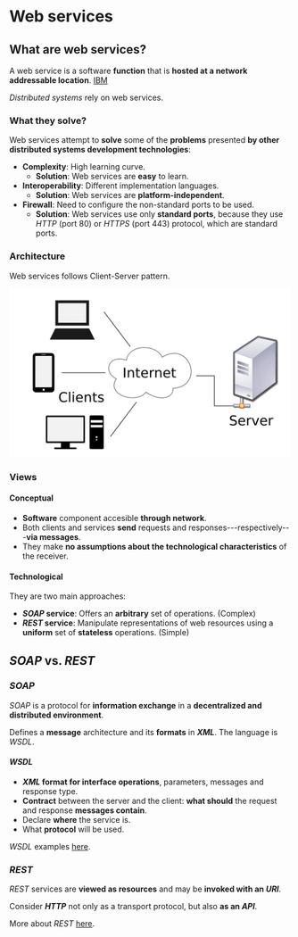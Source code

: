 # Web services

## What are web services?

A web service is a software **function** that is **hosted at a network addressable location**. [IBM](https://www.ibm.com/docs/en/cics-ts/5.2?topic=services-what-is-web-service)

_Distributed systems_ rely on web services.

### What they solve?

Web services attempt to **solve** some of the **problems** presented **by other distributed systems development technologies**:

- **Complexity**: High learning curve. 
    - **Solution**: Web services are **easy** to learn. 
- **Interoperability**: Different implementation languages. 
    - **Solution**: Web services are **platform-independent**.  
- **Firewall**: Need to configure the non-standard ports to be used.
    - **Solution**: Web services use only **standard ports**, because they use _HTTP_ (port 80) or _HTTPS_ (port 443) protocol, which are standard ports. 

### Architecture

Web services follows Client-Server pattern. 

![Client-Service](img/client-server-model.png)

### Views

#### Conceptual

- **Software** component accesible **through network**. 
- Both clients and services **send** requests and responses---respectively---**via messages**.
- They make **no assumptions about the technological characteristics** of the receiver.

#### Technological

They are two main approaches:

- **_SOAP_ service**: Offers an **arbitrary** set of operations. (Complex)
- **_REST_ service**: Manipulate representations of web resources using a **uniform** set of **stateless** operations. (Simple)

## _SOAP_ vs. _REST_

### _SOAP_

_SOAP_ is a protocol for **information exchange** in a **decentralized and distributed environment**. 

Defines a **message** architecture and its **formats** in **_XML_**. The language is _WSDL_. 

#### _WSDL_  

- **_XML_ format for interface operations**, parameters, messages and response type.
- **Contract** between the server and the client: **what should** the request and response **messages contain**. 
- Declare **where** the service is.
- What **protocol** will be used. 

_WSDL_ examples [here](https://www.w3schools.com/XML/xml_wsdl.asp). 

### _REST_ 

_REST_ services are **viewed as resources** and may be **invoked with an _URI_**. 

Consider **_HTTP_** not only as a transport protocol, but also **as an _API_**.

More about _REST_ [here](rest.md).
